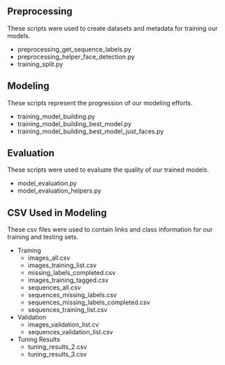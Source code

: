 ## Preprocessing
These scripts were used to create datasets and metadata for training our models. 
* preprocessing_get_sequence_labels.py
* preprocessing_helper_face_detection.py
* training_split.py

## Modeling
These scripts represent the progression of our modeling efforts.
  * training_model_building.py
  * training_model_building_best_model.py
  * training_model_building_best_model_just_faces.py
  
## Evaluation
These scripts were used to evaluate the quality of our trained models.
* model_evaluation.py
* model_evaluation_helpers.py

## CSV Used in Modeling
These csv files were used to contain links and class information for our training and testing sets.  
* Training
  * images_all.csv
  * images_training_list.csv
  * missing_labels_completed.csv
  * images_training_tagged.csv
  * sequences_all.csv
  * sequences_missing_labels.csv
  * sequences_missing_labels_completed.csv
  * sequences_training_list.csv
* Validation
  * images_validation_list.cv
  * sequences_validation_list.csv
* Tuning Results
  * tuning_results_2.csv
  * tuning_results_3.csv

